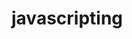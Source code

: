                                                                                            
# javascripting


